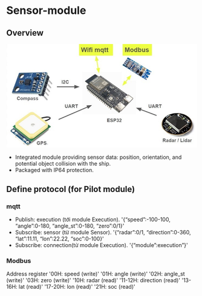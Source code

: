 # Sensor-module
## Overview

![Image](Image/sensor_system.jpg)

- Integrated module providing sensor data: position, orientation, and potential object collision with the ship.
- Packaged with IP64 protection.

## Define protocol (for Pilot module)
### mqtt
- Publish: execution (tới module Execution).
'{“speed”:-100-100, “angle”:0-180, “angle_st”:0-180, “zero”:0/1}'
- Subscribe: sensor (từ module Sensor).
'{“radar”:0/1, “direction”:0-360, “lat”:11.11, “lon”:22.22, “soc”:0-100}'
- Subscribe: connection(từ module Execution).
'{“module”:execution”}'
### Modbus
Address register
'00H: speed			    (write)'
'01H: angle			    (write)'
'02H: angle_st		  (write)'
'03H: zero			    (write)'
'10H: radar			    (read)'
'11-12H: direction	(read)'
'13-16H: lat			  (read)'
'17-20H: lon			  (read)'
'21H: soc			      (read)'
